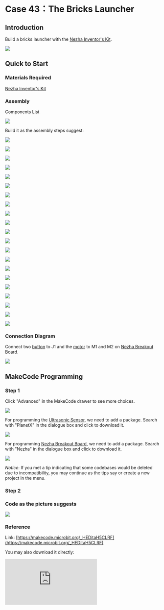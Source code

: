 ﻿# Case 43：The Bricks Launcher

## Introduction
Build a bricks launcher with the [Nezha Inventor's Kit](https://www.elecfreaks.com/nezha-inventor-s-kit-for-micro-bit-without-micro-bit-board.html).

![](https://wiki-media-ef.oss-cn-hongkong.aliyuncs.com//images/43_1.png)

## Quick to Start


### Materials Required

[Nezha Inventor's Kit](https://www.elecfreaks.com/nezha-inventor-s-kit-for-micro-bit-without-micro-bit-board.html)

### Assembly

Components List

![](https://wiki-media-ef.oss-cn-hongkong.aliyuncs.com//images/neza-inventor-s-kit-case-43-02.png)

Build it as the assembly steps suggest:

![](https://wiki-media-ef.oss-cn-hongkong.aliyuncs.com//images/neza-inventor-s-kit-step-43-01.png)

![](https://wiki-media-ef.oss-cn-hongkong.aliyuncs.com//images/neza-inventor-s-kit-step-43-02.png)

![](https://wiki-media-ef.oss-cn-hongkong.aliyuncs.com//images/neza-inventor-s-kit-step-43-03.png)

![](https://wiki-media-ef.oss-cn-hongkong.aliyuncs.com//images/neza-inventor-s-kit-step-43-04.png)

![](https://wiki-media-ef.oss-cn-hongkong.aliyuncs.com//images/neza-inventor-s-kit-step-43-05.png)

![](https://wiki-media-ef.oss-cn-hongkong.aliyuncs.com//images/neza-inventor-s-kit-step-43-06.png)

![](https://wiki-media-ef.oss-cn-hongkong.aliyuncs.com//images/neza-inventor-s-kit-step-43-07.png)

![](https://wiki-media-ef.oss-cn-hongkong.aliyuncs.com//images/neza-inventor-s-kit-step-43-08.png)

![](https://wiki-media-ef.oss-cn-hongkong.aliyuncs.com//images/neza-inventor-s-kit-step-43-09.png)

![](https://wiki-media-ef.oss-cn-hongkong.aliyuncs.com//images/neza-inventor-s-kit-step-43-10.png)

![](https://wiki-media-ef.oss-cn-hongkong.aliyuncs.com//images/neza-inventor-s-kit-step-43-11.png)

![](https://wiki-media-ef.oss-cn-hongkong.aliyuncs.com//images/neza-inventor-s-kit-step-43-12.png)

![](https://wiki-media-ef.oss-cn-hongkong.aliyuncs.com//images/neza-inventor-s-kit-step-43-13.png)

![](https://wiki-media-ef.oss-cn-hongkong.aliyuncs.com//images/neza-inventor-s-kit-step-43-14.png)

![](https://wiki-media-ef.oss-cn-hongkong.aliyuncs.com//images/neza-inventor-s-kit-step-43-15.png)

![](https://wiki-media-ef.oss-cn-hongkong.aliyuncs.com//images/neza-inventor-s-kit-step-43-16.png)

![](https://wiki-media-ef.oss-cn-hongkong.aliyuncs.com//images/neza-inventor-s-kit-step-43-17.png)

![](https://wiki-media-ef.oss-cn-hongkong.aliyuncs.com//images/neza-inventor-s-kit-step-43-18.png)

![](https://wiki-media-ef.oss-cn-hongkong.aliyuncs.com//images/neza-inventor-s-kit-step-43-19.png)

![](https://wiki-media-ef.oss-cn-hongkong.aliyuncs.com//images/neza-inventor-s-kit-step-43-20.png)

![](https://wiki-media-ef.oss-cn-hongkong.aliyuncs.com//images/neza-inventor-s-kit-step-43-21.png)

### Connection Diagram

Connect two [button](https://shop.elecfreaks.com/products/elecfreaks-planetx-button-sensor?_pos=1&_psq=button&_ss=e&_v=1.0) to J1 and the [motor](https://shop.elecfreaks.com/products/elecfreaks-high-speed-building-blocks-motor?_pos=4&_sid=a2da3fff8&_ss=r) to M1 and M2 on [Nezha Breakout Board](https://shop.elecfreaks.com/products/elecfreaks-nezha-breakout-board?_pos=1&_sid=00432325a&_ss=r).

![](https://wiki-media-ef.oss-cn-hongkong.aliyuncs.com//images/neza-inventor-s-kit-case-43-03.png)

## MakeCode Programming

### Step 1

Click "Advanced" in the MakeCode drawer to see more choices.



![](https://wiki-media-ef.oss-cn-hongkong.aliyuncs.com//images/neza-inventor-s-kit-case-37-04.png)

For programming the [Ultrasonic Sensor](https://shop.elecfreaks.com/products/elecfreaks-planetx-ultrasonic-sensor?_pos=1&_sid=9f90a6738&_ss=r), we need to add a package. Search with "PlanetX" in the dialogue box and click to download it.

![](https://wiki-media-ef.oss-cn-hongkong.aliyuncs.com//images/neza-inventor-s-kit-case-37-05.png)

For programming [Nezha Breakout Board](https://shop.elecfreaks.com/products/elecfreaks-nezha-breakout-board?_pos=1&_sid=00432325a&_ss=r), we need to add a package. Search with "Nezha" in the dialogue box and click to download it.

![](https://wiki-media-ef.oss-cn-hongkong.aliyuncs.com//images/neza-inventor-s-kit-case-37-06.png)

*Notice*: If you met a tip indicating that some codebases would be deleted due to incompatibility, you may continue as the tips say or create a new project in the menu.

### Step 2

### Code as the picture suggests

![](https://wiki-media-ef.oss-cn-hongkong.aliyuncs.com//images/neza-inventor-s-kit-case-43-07.png)

### Reference
Link: [https://makecode.microbit.org/_HEDitaH5CLRF](https://makecode.microbit.org/_HEDitaH5CLRF)

You may also download it directly:

<div
    style={{
        position: 'relative',
        paddingBottom: '60%',
        overflow: 'hidden',
    }}
>
    <iframe
        src="https://makecode.microbit.org/_HEDitaH5CLRF"
        frameborder="0"
        sandbox="allow-popups allow-forms allow-scripts allow-same-origin"
        style={{
            position: 'absolute',
            width: '100%',
            height: '100%',
        }}
    />
</div>


### Result

Press button C to launch the bricks.

![](https://wiki-media-ef.oss-cn-hongkong.aliyuncs.com//images/43_2.gif)
